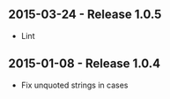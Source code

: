 ## 2015-03-24 - Release 1.0.5

- Lint

## 2015-01-08 - Release 1.0.4

- Fix unquoted strings in cases
